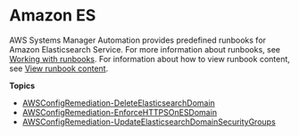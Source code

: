 # Amazon ES<a name="automation-ref-es"></a>

AWS Systems Manager Automation provides predefined runbooks for Amazon Elasticsearch Service\. For more information about runbooks, see [Working with runbooks](automation-documents.md)\. For information about how to view runbook content, see [View runbook content](automation-documents-reference.md#view-automation-json)\.

**Topics**
+ [AWSConfigRemediation\-DeleteElasticsearchDomain](automation-aws-delete-elastic-domain.md)
+ [AWSConfigRemediation\-EnforceHTTPSOnESDomain](automation-aws-enforce-https-es.md)
+ [AWSConfigRemediation\-UpdateElasticsearchDomainSecurityGroups](automation-aws-update-es-security-group.md)